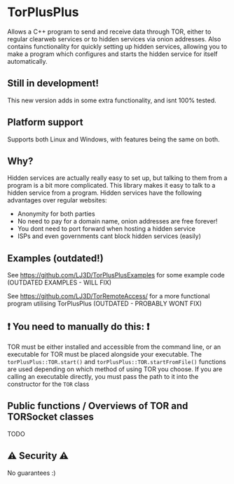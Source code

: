# TorPlusPlus
Allows a C++ program to send and receive data through TOR, either to regular clearweb services or to hidden services via onion addresses.
Also contains functionality for quickly setting up hidden services, allowing you to make a program which configures and starts the hidden service for itself automatically.

## Still in development!
This new version adds in some extra functionality, and isnt 100% tested.

## Platform support
Supports both Linux and Windows, with features being the same on both.

## Why?
Hidden services are actually really easy to set up, but talking to them from a program is a bit more complicated. This library makes it easy to talk to a hidden service from a program.
Hidden services have the following advantages over regular websites:
- Anonymity for both parties
- No need to pay for a domain name, onion addresses are free forever!
- You dont need to port forward when hosting a hidden service
- ISPs and even governments cant block hidden services (easily)

## Examples (outdated!)
See https://github.com/LJ3D/TorPlusPlusExamples for some example code (OUTDATED EXAMPLES - WILL FIX)

See https://github.com/LJ3D/TorRemoteAccess/ for a more functional program utilising TorPlusPlus (OUTDATED - PROBABLY WONT FIX)

## ❗ You need to manually do this: ❗
TOR must be either installed and accessible from the command line, or an executable for TOR must be placed alongside your executable.
The `torPlusPlus::TOR.start()` and `torPlusPlus::TOR.startFromFile()` functions are used depending on which method of using TOR you choose.
If you are calling an executable directly, you must pass the path to it into the constructor for the `TOR` class


## Public functions / Overviews of TOR and TORSocket classes

TODO

## ⚠️ Security ⚠️
No guarantees :)

